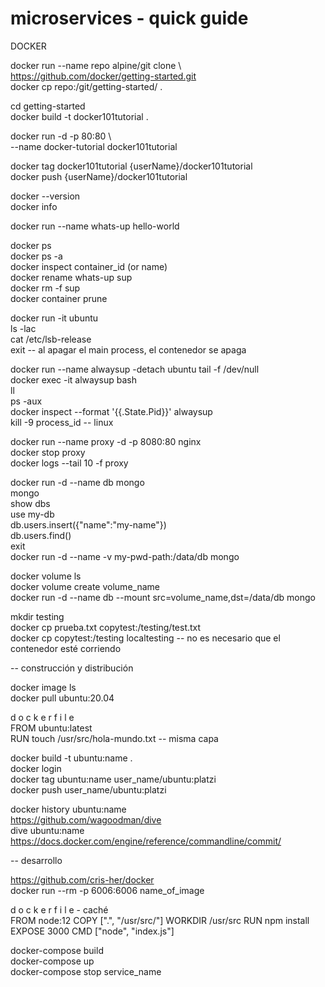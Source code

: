 # microservices - quick guide  

DOCKER  

docker run --name repo alpine/git clone \  
  https://github.com/docker/getting-started.git  
docker cp repo:/git/getting-started/ .  

cd getting-started  
docker build -t docker101tutorial .  

docker run -d -p 80:80 \  
  --name docker-tutorial docker101tutorial  

docker tag docker101tutorial {userName}/docker101tutorial  
docker push {userName}/docker101tutorial  

docker --version  
docker info  

docker run --name whats-up hello-world  

docker ps  
docker ps -a  
docker inspect container_id (or name)  
docker rename whats-up sup  
docker rm -f sup  
docker container prune  

docker run -it ubuntu  
ls -lac  
cat /etc/lsb-release  
exit  -- al apagar el main process, el contenedor se apaga  

docker run --name alwaysup -detach ubuntu tail -f /dev/null  
docker exec -it alwaysup bash  
ll  
ps -aux  
docker inspect --format '{{.State.Pid}}' alwaysup  
kill -9 process_id  -- linux  

docker run --name proxy -d -p 8080:80 nginx  
docker stop proxy  
docker logs --tail 10 -f proxy  

docker run -d --name db mongo  
mongo  
show dbs  
use my-db  
db.users.insert({"name":"my-name"})  
db.users.find()  
exit  
docker run -d --name -v my-pwd-path:/data/db mongo  

docker volume ls  
docker volume create volume_name  
docker run -d --name db --mount src=volume_name,dst=/data/db mongo  

mkdir testing  
docker cp prueba.txt copytest:/testing/test.txt  
docker cp copytest:/testing localtesting  -- no es necesario que el contenedor esté corriendo  

-- construcción y distribución  

docker image ls  
docker pull ubuntu:20.04

d o c k e r f i l e  
FROM ubuntu:latest  
RUN touch /usr/src/hola-mundo.txt  -- misma capa

docker build -t ubuntu:name .   
docker login  
docker tag ubuntu:name user_name/ubuntu:platzi  
docker push user_name/ubuntu:platzi  

docker history ubuntu:name  
https://github.com/wagoodman/dive  
dive ubuntu:name  
https://docs.docker.com/engine/reference/commandline/commit/  

-- desarrollo  

https://github.com/cris-her/docker  
docker run --rm -p 6006:6006 name_of_image  

d o c k e r f i l e - caché  
FROM node:12
COPY [".", "/usr/src/"]
WORKDIR /usr/src
RUN npm install
EXPOSE 3000
CMD ["node", "index.js"]


docker-compose build   
docker-compose up  
docker-compose stop service_name  

